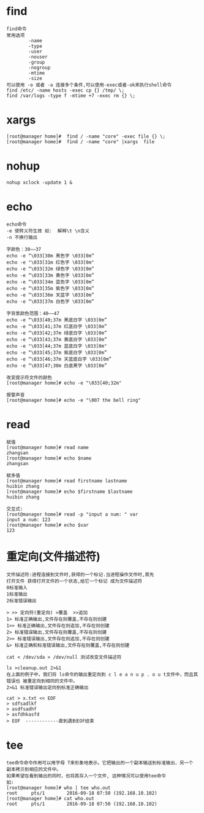 # find
    find命令
    常用选项
            -name
            -type
            -user
            -nouser
            -group
            -nogroup
            -mtime
            -size
    可以使用 -o 或者 -a 连接多个条件,可以使用-exec或者-ok来执行shell命令 
    find /etc/ -name hosts -exec cp {} /tmp/ \;
    find /var/logs -type f -mtime +7 -exec rm {} \;

# xargs
    [root@manager home]#  find / -name "core" -exec file {} \;
    [root@manager home]#  find / -name "core" |xargs  file
    
# nohup
    nohup xclock -update 1 &
    
# echo
    echo命令
    -e 使转义符生效 如:  解释\t \n含义
    -n 不换行输出

    字颜色：30—–37 
    echo -e “\033[30m 黑色字 \033[0m” 
    echo -e "\033[31m 红色字 \033[0m"
    echo -e “\033[32m 绿色字 \033[0m” 
    echo -e “\033[33m 黄色字 \033[0m” 
    echo -e “\033[34m 蓝色字 \033[0m” 
    echo -e “\033[35m 紫色字 \033[0m” 
    echo -e “\033[36m 天蓝字 \033[0m” 
    echo -e “\033[37m 白色字 \033[0m”

    字背景颜色范围：40—–47 
    echo -e “\033[40;37m 黑底白字 \033[0m” 
    echo -e “\033[41;37m 红底白字 \033[0m” 
    echo -e “\033[42;37m 绿底白字 \033[0m” 
    echo -e “\033[43;37m 黄底白字 \033[0m” 
    echo -e "\033[44;37m 蓝底白字 \033[0m" 
    echo -e “\033[45;37m 紫底白字 \033[0m” 
    echo -e “\033[46;37m 天蓝底白字 \033[0m” 
    echo -e “\033[47;30m 白底黑字 \033[0m”

    改变提示符文件的颜色
    [root@manager home]# echo -e "\033[40;32m"

    报警声音
    [root@manager home]# echo -e "\007 the bell ring"
   
# read
    赋值
    [root@manager home]# read name
    zhangsan
    [root@manager home]# echo $name
    zhangsan

    赋多值
    [root@manager home]# read firstname lastname
    huibin zhang
    [root@manager home]# echo $firstname $lastname
    huibin zhang

    交互式:
    [root@manager home]# read -p "input a num: " var
    input a num: 123
    [root@manager home]# echo $var
    123

# 重定向(文件描述符)
    文件描述符:进程连接到文件时,获得的一个标记.当进程操作文件时,首先
    打开文件 获得打开文件的一个状态,给它一个标记 成为文件描述符
    0标准输入
    1标准输出
    2标准错误输出

    > >> 定向符(重定向) >覆盖  >>追加
    1> 标准正确输出,文件存在则覆盖,不存在则创建
    1>> 标准正确输出,文件存在则追加,不存在则创建
    2> 标准错误输出,文件存在则覆盖,不存在则创建
    2>> 标准错误输出,文件存在则追加,不存在则创建
    &> 标准正确和标准错误输出,文件存在则覆盖,不存在则创建

    cat < /dev/sda > /dev/null 测试改变文件描述符

    ls >cleanup.out 2>&1
    在上面的例子中，我们将 ls命令的输出重定向到 c l e a n u p . o u t文件中，而且其错误也 被重定向到相同的文件中。
    2>&1 标准错误输出定向到标准正确输出

    cat > x.txt << EOF 
    > sdfsadlkf
    > asdfsadhf
    > asfdhkasfd
    > EOF  ------------直到遇到EOF结束

# tee
    tee命令命令作用可以用字母 T来形象地表示。它把输出的一个副本输送到标准输出，另一个 副本拷贝到相应的文件中。
    如果希望在看到输出的同时，也将其存入一个文件, 这种情况可以使用tee命令
    如:
    [root@manager home]# who | tee who.out
    root     pts/1        2016-09-18 07:50 (192.168.10.102)
    [root@manager home]# cat who.out 
    root     pts/1        2016-09-18 07:50 (192.168.10.102)
